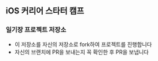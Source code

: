 ## iOS 커리어 스타터 캠프

### 일기장 프로젝트 저장소

- 이 저장소를 자신의 저장소로 fork하여 프로젝트를 진행합니다
- 자신의 브랜치에 PR을 보내는지 꼭 확인한 후 PR을 보냅니다

